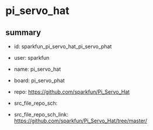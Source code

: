 # pi_servo_hat
 
## summary 
* id: sparkfun_pi_servo_hat_pi_servo_phat
* user: sparkfun
* name: pi_servo_hat
* board: pi_servo_phat
* repo: https://github.com/sparkfun/Pi_Servo_Hat



* src_file_repo_sch: 
* src_file_repo_sch_link: https://github.com/sparkfun/Pi_Servo_Hat/tree/master/




